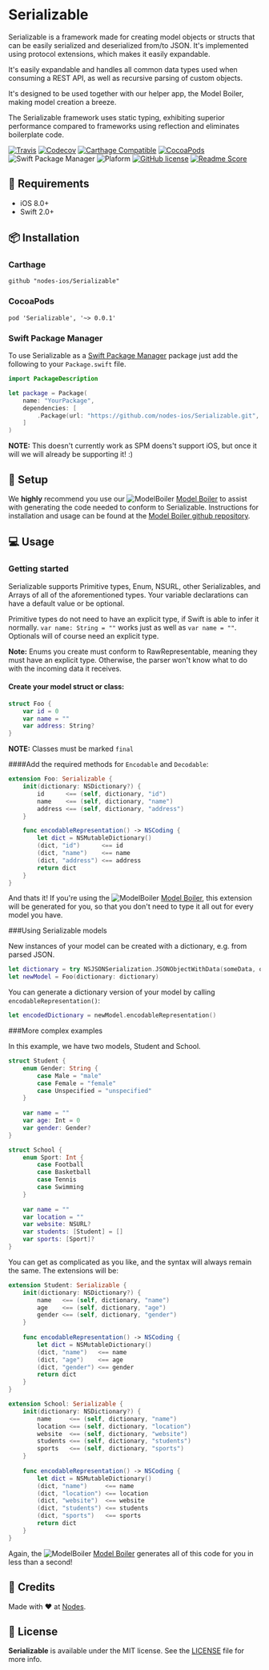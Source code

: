 # Serializable

Serializable is a framework made for creating model objects or structs that can be easily serialized and deserialized from/to JSON. It's implemented using protocol extensions, which makes it easily expandable.

It's easily expandable and handles all common data types used when consuming a REST API, as well as recursive parsing of custom objects.

It's designed to be used together with our helper app, the Model Boiler, making model creation a breeze.

The Serializable framework uses static typing, exhibiting superior performance compared to frameworks using reflection and eliminates boilerplate code.

[![Travis](https://img.shields.io/travis/nodes-ios/Serializable.svg)](https://travis-ci.org/nodes-ios/Serializable)
[![Codecov](https://img.shields.io/codecov/c/github/nodes-ios/Serializable.svg)](https://codecov.io/github/nodes-ios/Serializable)
[![Carthage Compatible](https://img.shields.io/badge/Carthage-compatible-4BC51D.svg?style=flat)](https://github.com/Carthage/Carthage)
[![CocoaPods](https://img.shields.io/cocoapods/v/Serializable.svg)](https://cocoapods.org/pods/Serializable)
![Swift Package Manager](https://img.shields.io/badge/SPM-compatible-brightgreen.svg)
![Plaform](https://img.shields.io/badge/platform-iOS-lightgrey.svg)
[![GitHub license](https://img.shields.io/badge/license-MIT-blue.svg)](https://github.com/nodes-ios/Serializable/blob/master/LICENSE)
[![Readme Score](http://readme-score-api.herokuapp.com/score.svg?url=https://github.com/nodes-ios/serializable)](http://clayallsopp.github.io/readme-score?url=https://github.com/nodes-ios/serializable)

## 📝 Requirements

* iOS 8.0+
* Swift 2.0+

## 📦 Installation

### Carthage
~~~
github "nodes-ios/Serializable"
~~~

### CocoaPods
~~~
pod 'Serializable', '~> 0.0.1'
~~~

### Swift Package Manager
To use Serializable as a [Swift Package Manager](https://swift.org/package-manager/) package just add the following to your `Package.swift` file.  

~~~swift
import PackageDescription

let package = Package(
    name: "YourPackage",
    dependencies: [
        .Package(url: "https://github.com/nodes-ios/Serializable.git", majorVersion: 0)
    ]
)
~~~

**NOTE:** This doesn't currently work as SPM doens't support iOS, but once it will we will already be supporting it! :)


## 🔧 Setup

We **highly** recommend you use our ![ModelBoiler](http://i.imgur.com/V5UzMVk.png) [Model Boiler](https://github.com/nodes-ios/ModelBoiler) to assist with generating the code needed to conform to Serializable. Instructions for installation and usage can be found at the [Model Boiler github repository](https://github.com/nodes-ios/ModelBoiler). 

## 💻 Usage

### Getting started

Serializable supports Primitive types, Enum, NSURL, other Serializables, and Arrays of all of the aforementioned types. Your variable declarations can have a default value or be optional. 

Primitive types do not need to have an explicit type, if Swift is able to infer it normally. `var name: String = ""` works just as well as `var name = ""`. Optionals will of course need an explicit type. 

**Note:** Enums you create must conform to RawRepresentable, meaning they must have an explicit type. Otherwise, the parser won't know what to do with the incoming data it receives. 


#### Create your model struct or class:

~~~swift
struct Foo {
	var id = 0
	var name = ""
	var address: String? 
}
~~~

**NOTE:** Classes must be marked `final`

####Add the required methods for `Encodable` and `Decodable`: 

~~~swift
extension Foo: Serializable {
    init(dictionary: NSDictionary?) {
        id      <== (self, dictionary, "id")
        name    <== (self, dictionary, "name")
        address <== (self, dictionary, "address")
    }

    func encodableRepresentation() -> NSCoding {
        let dict = NSMutableDictionary()
        (dict, "id")      <== id
        (dict, "name")    <== name
        (dict, "address") <== address
        return dict
    }
}
~~~

And thats it! If you're using the ![ModelBoiler](http://i.imgur.com/V5UzMVk.png) [Model Boiler](https://github.com/nodes-ios/ModelBoiler), this extension will be generated for you, so that you don't need to type it all out for every model you have. 

###Using Serializable models

New instances of your model can be created with a dictionary, e.g. from parsed JSON. 

~~~swift
let dictionary = try NSJSONSerialization.JSONObjectWithData(someData, options: .AllowFragments) as? NSDictionary
let newModel = Foo(dictionary: dictionary)
~~~

You can generate a dictionary version of your model by calling `encodableRepresentation()`:

~~~swift
let encodedDictionary = newModel.encodableRepresentation()
~~~

###More complex examples

In this example, we have two models, Student and School. 

~~~swift
struct Student {
	enum Gender: String {
		case Male = "male"
		case Female = "female"
		case Unspecified = "unspecified"
	}
	
	var name = ""
	var age: Int = 0
	var gender: Gender?
}

struct School {
	enum Sport: Int {
		case Football
		case Basketball
		case Tennis
		case Swimming
	}
	
	var name = ""
	var location = ""
	var website: NSURL?
	var students: [Student] = []
	var sports: [Sport]?
}
~~~


You can get as complicated as you like, and the syntax will always remain the same. The extensions will be:

~~~swift
extension Student: Serializable {
	init(dictionary: NSDictionary?) {
		name   <== (self, dictionary, "name")
		age    <== (self, dictionary, "age")
		gender <== (self, dictionary, "gender")
	}
	
	func encodableRepresentation() -> NSCoding {
		let dict = NSMutableDictionary()
		(dict, "name")   <== name
		(dict, "age")    <== age
		(dict, "gender") <== gender
		return dict
	}
}

extension School: Serializable {
	init(dictionary: NSDictionary?) {
		name     <== (self, dictionary, "name")
		location <== (self, dictionary, "location")
		website  <== (self, dictionary, "website")
		students <== (self, dictionary, "students")
		sports   <== (self, dictionary, "sports")
	}
	
	func encodableRepresentation() -> NSCoding {
		let dict = NSMutableDictionary()
		(dict, "name")     <== name
		(dict, "location") <== location
		(dict, "website")  <== website
		(dict, "students") <== students
		(dict, "sports")   <== sports
		return dict
	}
}
~~~
Again, the ![ModelBoiler](http://i.imgur.com/V5UzMVk.png) [Model Boiler](https://github.com/nodes-ios/ModelBoiler) generates all of this code for you in less than a second!

## 👥 Credits
Made with ❤️ at [Nodes](http://nodesagency.com).

## 📄 License
**Serializable** is available under the MIT license. See the [LICENSE](https://github.com/nodes-ios/Serializable/blob/master/LICENSE) file for more info.
